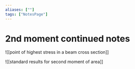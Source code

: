 ```yaml
---
aliases: [""]
tags: ["NotesPage"]
---
```


# 2nd moment continued notes
![[point of highest stress in a beam cross section]]

![[standard results for second moment of area]]